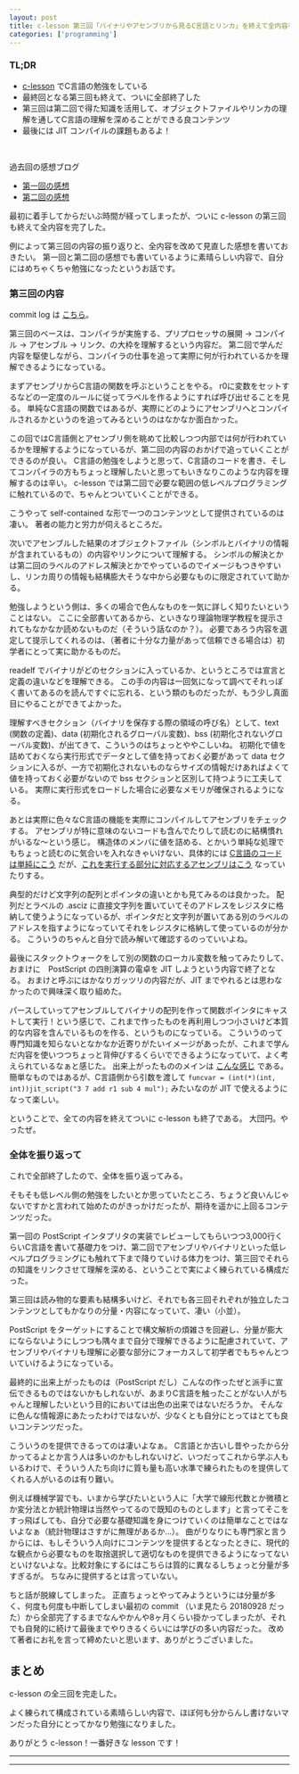 ```yaml
---
layout: post
title: c-lesson 第三回「バイナリやアセンブリから見るC言語とリンカ」を終えて全内容を終了した
categories: ['programming']
---
```


### TL;DR
- [c-lesson](https://github.com/karino2/c-lesson) でC言語の勉強をしている
- 最終回となる第三回も終えて、ついに全部終了した
- 第三回は第二回で得た知識を活用して、オブジェクトファイルやリンカの理解を通してC言語の理解を深めることができる良コンテンツ
- 最後には JIT コンパイルの課題もあるよ！
<br>

過去回の感想ブログ
- [第一回の感想](https://yoheikikuta.github.io/clesson_first_postscript/)
- [第二回の感想](https://yoheikikuta.github.io/clesson_second_asm/)

最初に着手してからだいぶ時間が経ってしまったが、ついに c-lesson の第三回も終えて全内容を完了した。

例によって第三回の内容の振り返りと、全内容を改めて見直した感想を書いておきたい。
第一回と第二回の感想でも書いているように素晴らしい内容で、自分にはめちゃくちゃ勉強になったというお話です。

### 第三回の内容
commit log は [こちら](https://github.com/yoheikikuta/c-lesson/commits/casm_6_jit_ps)。

第三回のベースは、コンパイラが実施する、プリプロセッサの展開 → コンパイル → アセンブル → リンク、の大枠を理解するという内容だ。
第二回で学んだ内容を駆使しながら、コンパイラの仕事を追って実際に何が行われているかを理解できるようになっている。

まずアセンブリからC言語の関数を呼ぶということをやる。
r0に変数をセットするなどの一定度のルールに従ってラベルを作るようにすれば呼び出せることを見る。
単純なC言語の関数ではあるが、実際にどのようにアセンブリへとコンパイルされるかというのを追ってみるというのはなかなか面白かった。

この回ではC言語側とアセンブリ側を眺めて比較しつつ内部では何が行われているかを理解するようになっているが、第二回の内容のおかげで追っていくことができるのが良い。
C言語の勉強をしようと思って、C言語のコードを書き、そしてコンパイラの方もちょっと理解したいと思ってもいきなりこのような内容を理解するのは辛い。
c-lesson では第二回で必要な範囲の低レベルプログラミングに触れているので、ちゃんとついていくことができる。

こうやって self-contained な形で一つのコンテンツとして提供されているのは凄い。
著者の能力と労力が伺えるところだ。

次いでアセンブルした結果のオブジェクトファイル（シンボルとバイナリの情報が含まれているもの）の内容やリンクについて理解する。
シンボルの解決とかは第二回のラベルのアドレス解決とかでやっているのでイメージもつきやすいし、リンカ周りの情報も結構膨大そうな中から必要なものに限定されていて助かる。

勉強しようという側は、多くの場合で色んなものを一気に詳しく知りたいということはない。
ここに全部書いてあるから、といきなり理論物理学教程を提示されてもなかなか読めないものだ（そういう話なのか？）。
必要であろう内容を選定して提示してくれるのは、（著者に十分な力量があって信頼できる場合は）初学者にとって実に助かるものだ。

readelf でバイナリがどのセクションに入っているか、というところでは宣言と定義の違いなどを理解できる。
この手の内容は一回気になって調べてそれっぽく書いてあるのを読んですぐに忘れる、という類のものだったが、もう少し真面目にやることができてよかった。

理解すべきセクション（バイナリを保存する際の領域の呼び名）として、text (関数の定義)、data (初期化されるグローバル変数)、bss (初期化されないグローバル変数)、が出てきて、こういうのはちょっとややこしいね。
初期化で値を詰めておくなら実行形式でデータとして値を持っておく必要があって data セクションに入るが、一方で初期化されないものならサイズの情報だけあればよくて値を持っておく必要がないので bss セクションと区別して持つように工夫している。
実際に実行形式をロードした場合に必要なメモリが確保されるようになる。

あとは実際に色々なC言語の機能を実際にコンパイルしてアセンブリをチェックする。
アセンブリが特に意味のないコードも含んでたりして読むのに結構慣れがいるな〜という感じ。
構造体のメンバに値を詰める、とかいう単純な処理でもちょっと読むのに気合いを入れなきゃいけない、具体的には [C言語のコードは単純にこう](https://github.com/yoheikikuta/c-lesson/blob/casm_6_jit_ps/sources/casm_link/04_c_sources/pointer_array.c#L47-L55) だが、[これを実行する部分に対応するアセンブリはこう](https://github.com/yoheikikuta/c-lesson/blob/casm_6_jit_ps/sources/casm_link/04_c_sources/pointer_array.s#L197-L252) なっていたりする。

典型的だけど文字列の配列とポインタの違いとかも見てみるのは良かった。
配列だとラベルの .asciz に直接文字列を置いていてそのアドレスをレジスタに格納して使うようになっているが、ポインタだと文字列が置いてある別のラベルのアドレスを指すようになっていてそれをレジスタに格納して使っているのが分かる。
こういうのちゃんと自分で読み解いて確認するのっていいよね。

最後にスタックトウォークをして別の関数のローカル変数を触ってみたりして、おまけに　PostScript の四則演算の電卓を JIT しようという内容で終了となる。
おまけと呼ぶにはかなりガッツリの内容だが、JIT までやれるとは思わなかったので興味深く取り組めた。

パースしていってアセンブルしてバイナリの配列を作って関数ポインタにキャストして実行！という感じで、これまで作ったものを再利用しつつ小さいけど本質的な内容を含んでいるものを作る、というものになっている。
こういうのって専門知識を知らないとなかなか近寄りがたいイメージがあったが、これまで学んだ内容を使いつつちょっと背伸びするくらいでできるようになっていて、よく考えられているなぁと感じた。
出来上がったもののメインは [こんな感じ](https://github.com/yoheikikuta/c-lesson/blob/casm_6_jit_ps/sources/casm_link/06_jit_ps/ps_jit.c) である。
簡単なものではあるが、C言語側から引数を渡して `funcvar = (int(*)(int, int))jit_script("3 7 add r1 sub 4 mul");` みたいなのが JIT で使えるようになって楽しい。

ということで、全ての内容を終えてついに c-lesson も終了である。
大団円。やったぜ。

### 全体を振り返って
これで全部終了したので、全体を振り返ってみる。

そもそも低レベル側の勉強をしたいとか思っていたところ、ちょうど良いんじゃないですかと言われて始めたのがきっかけだったが、期待を遥かに上回るコンテンツだった。

第一回の PostScript インタプリタの実装でレビューしてもらいつつ3,000行くらいC言語を書いて基礎力をつけ、第二回でアセンブリやバイナリといった低レベルプログラミングにも触れて下まで降りていける体力をつけ、第三回でそれらの知識をリンクさせて理解を深める、ということで実によく練られている構成だった。

第三回は読み物的な要素も結構多いけど、それでも各三回それぞれが独立したコンテンツとしてもかなりの分量・内容になっていて、凄い（小並）。

PostScript をターゲットにすることで構文解析の煩雑さを回避し、分量が膨大にならないようにしつつも隅々まで自分で理解できるように配慮されていて、アセンブリやバイナリも理解に必要な部分にフォーカスして初学者でもちゃんとついていけるようになっている。

最終的に出来上がったものは（PostScript だし）こんなの作ったぜと派手に宣伝できるものではないかもしれないが、あまりC言語を触ったことがない人がちゃんと理解したいという目的においては出色の出来ではないだろうか。
そんなに色んな情報源にあたったわけではないが、少なくとも自分にとってはとても良いコンテンツだった。

こういうのを提供できるってのは凄いよなぁ。
C言語とか古いし昔やったから分かってるよとか言う人は多いのかもしれないけど、いつだってこれから学ぶ人もいるわけで、そういう人たち向けに質も量も高い水準で練られたものを提供してくれる人がいるのは有り難い。

例えば機械学習でも、いまから学びたいという人に「大学で線形代数とか微積とか変分法とか統計物理は当然やってるので既知のものとします」と言ってそこをすっ飛ばしても、自分で必要な基礎知識を身につけていくのは簡単なことではないよなぁ（統計物理はさすがに無理があるか...）。
曲がりなりにも専門家と言うからには、もしそういう人向けにコンテンツを提供するとなったときに、現代的な観点から必要なものを取捨選択して適切なものを提供できるようになってないといけないよな。比較対象にするにはこちらは質的に異なるしちょっと分量が多すぎるが。
ちなみに提供するとは言っていない。

ちと話が脱線してしまった。
正直ちょっとやってみようというには分量が多く、何度も何度も中断してしまい最初の commit （いま見たら 20180928 だった）から全部完了するまでなんやかんや8ヶ月くらい掛かってしまったが、それでも自発的に続けて最後までやりきるくらいには学びの多い内容だった。
改めて著者にお礼を言って締めたいと思います、ありがとうございました。


## まとめ
c-lesson の全三回を完走した。

よく練られて構成されている素晴らしい内容で、ほぼ何も分からんし書けないマンだった自分にとってかなり勉強になりました。

ありがとう c-lesson！一番好きな lesson です！

---
---
<br>
